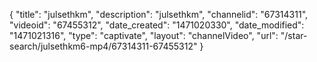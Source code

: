 {
    "title": "julsethkm",
    "description": "julsethkm",
    "channelid": "67314311",
    "videoid": "67455312",
    "date_created": "1471020330",
    "date_modified": "1471021316",
    "type": "captivate",
    "layout": "channelVideo",
    "url": "\/star-search\/julsethkm6-mp4\/67314311-67455312"
}